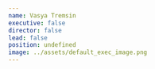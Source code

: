 ```yaml
---
name: Vasya Tremsin
executive: false
director: false
lead: false
position: undefined
image: ../assets/default_exec_image.png
---
```

